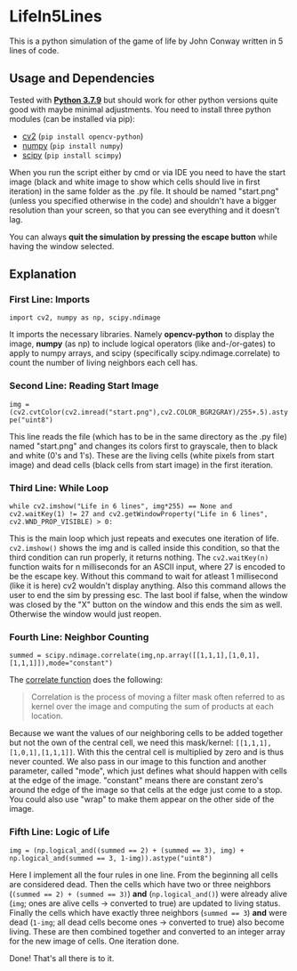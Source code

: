 # LifeIn5Lines
This is a python simulation of the game of life by John Conway written in 5 lines of code.

## Usage and Dependencies

Tested with [**Python 3.7.9**](https://www.python.org/downloads/release/python-379/) but should work for other python versions quite good with maybe minimal adjustments. You need to install three python modules (can be installed via pip):

* [cv2](https://pypi.org/project/opencv-python/) (`pip install opencv-python`)
* [numpy](https://numpy.org/install/) (`pip install numpy`)
* [scipy](https://www.scipy.org/install.html) (`pip install scimpy`)

When you run the script either by cmd or via IDE you need to have the start image (black and white image to show which cells should live in first iteration) in the same folder as the .py file. It should be named "start.png" (unless you specified otherwise in the code) and shouldn't have a bigger resolution than your screen, so that you can see everything and it doesn't lag.

You can always **quit the simulation by pressing the escape button** while having the window selected.

## Explanation

### First Line: Imports

`import cv2, numpy as np, scipy.ndimage`

It imports the necessary libraries. Namely **opencv-python** to display the image, **numpy** (as np) to include logical operators (like and-/or-gates) to apply to numpy arrays, and scipy (specifically scipy.ndimage.correlate) to count the number of living neighbors each cell has.

### Second Line: Reading Start Image

`img = (cv2.cvtColor(cv2.imread("start.png"),cv2.COLOR_BGR2GRAY)/255+.5).astype("uint8")`

This line reads the file (which has to be in the same directory as the .py file) named "start.png" and changes its colors first to grayscale, then to black and white (0's and 1's). These are the living cells (white pixels from start image) and dead cells (black cells from start image) in the first iteration.

### Third Line: While Loop

`while cv2.imshow("Life in 6 lines", img*255) == None and cv2.waitKey(1) != 27 and cv2.getWindowProperty("Life in 6 lines", cv2.WND_PROP_VISIBLE) > 0:`

This is the main loop which just repeats and executes one iteration of life. `cv2.imshow()` shows the img and is called inside this condition, so that the third condition can run properly, it returns nothing. The `cv2.waitKey(n)` function waits for n milliseconds for an ASCII input, where 27 is encoded to be the escape key. Without this command to wait for atleast 1 millisecond (like it is here) cv2 wouldn't display anything. Also this command allows the user to end the sim by pressing esc. The last bool if false, when the window was closed by the "X" button on the window and this ends the sim as well. Otherwise the window would just reopen.

### Fourth Line: Neighbor Counting

`summed = scipy.ndimage.correlate(img,np.array([[1,1,1],[1,0,1],[1,1,1]]),mode="constant")`

The [correlate function](https://docs.scipy.org/doc/scipy/reference/generated/scipy.ndimage.correlate.html) does the following:

> Correlation is the process of moving a filter mask often referred to as kernel over the image and computing the sum of products at each location.

Because we want the values of our neighboring cells to be added together but not the own of the central cell, we need this mask/kernel: 
`[[1,1,1],[1,0,1],[1,1,1]]`. With this the central cell is multiplied by zero and is thus never counted. We also pass in our image to this function and another parameter, called "mode", which just defines what should happen with cells at the edge of the image. "constant" means there are constant zero's around the edge of the image so that cells at the edge just come to a stop. You could also use "wrap" to make them appear on the other side of the image.

### Fifth Line: Logic of Life

`img = (np.logical_and((summed == 2) + (summed == 3), img) + np.logical_and(summed == 3, 1-img)).astype("uint8")`

Here I implement all the four rules in one line. From the beginning all cells are considered dead. Then the cells which have two or three neighbors (`(summed == 2) + (summed == 3)`) **and** (`np.logical_and()`) were already alive (`img`; ones are alive cells -> converted to true) are updated to living status. Finally the cells which have exactly three neighbors (`summed == 3`) **and** were dead (`1-img`; all dead cells become ones -> converted to true) also become living. These are then combined together and converted to an integer array for the new image of cells. One iteration done.

Done! That's all there is to it.
